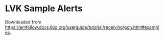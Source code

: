 # LVK Sample Alerts

Downloaded from <https://emfollow.docs.ligo.org/userguide/tutorial/receiving/gcn.html#examples>.
